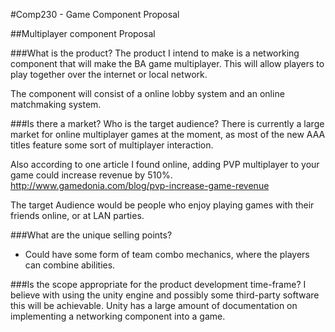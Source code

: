#Comp230 - Game Component Proposal

##Multiplayer component Proposal 

###What is the product?
The product I intend to make is a networking component that will make the BA game multiplayer.
This will allow players to play together over the internet or local network.

The component will consist of a online lobby system and an online matchmaking system.

###Is there a market? Who is the target audience?
There is currently a large market for online multiplayer games at the moment, as most of the new AAA titles feature some sort of multiplayer interaction. 

Also according to one article I found online, adding PVP multiplayer to your game could increase revenue by 510%.
http://www.gamedonia.com/blog/pvp-increase-game-revenue

The target Audience would be people who enjoy playing games with their friends online, or at LAN parties.

###What are the unique selling points?

* Could have some form of team combo mechanics, where the players can combine abilities.

###Is the scope appropriate for the product development time-frame?
I believe with using the unity engine and possibly some third-party software this will be achievable. 
Unity has a large amount of documentation on implementing a networking component into a game.